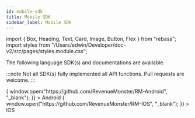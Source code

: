 ```yaml
---
id: mobile-sdk
title: Mobile SDK
sidebar_label: Mobile SDK
---
```


import { Box, Heading, Text, Card, Image, Button, Flex } from "rebass";
import styles from "/Users/edwin/Developer/doc-v2/src/pages/styles.module.css";

The following language SDK(s) and documentations are available.

:::note
Not all SDK(s) fully implemented all API functions. Pull requests are welcome.
:::

<Flex marginTop="20px">
  <Box
    width={1 / 3}
    marginRight="20px"
    px={3}
   className={styles.sdkBox}
      onClick={() => {
         window.open("https://github.com/RevenueMonster/RM-Android", "_blank");
    }}
    >
    <Text className={styles.text}>
     Android
    </Text>
  </Box>
    <Box
    width={1 / 3}
    marginRight="20px"
    px={3}
   className={styles.sdkBox}
    onClick={() => {
       window.open("https://github.com/RevenueMonster/RM-IOS", "_blank");
    }}
    >
    <Text className={styles.text} >
     IOS
    </Text>
  </Box>
</Flex>
